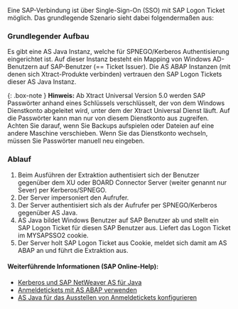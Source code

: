 Eine SAP-Verbindung ist über Single-Sign-On (SSO) mit SAP Logon Ticket möglich. Das grundlegende Szenario sieht dabei folgendermaßen aus:


### Grundlegender Aufbau
Es gibt eine AS Java Instanz, welche für SPNEGO/Kerberos Authentisierung eingerichtet ist. Auf dieser Instanz besteht ein Mapping von Windows AD-Benutzern auf SAP-Benutzer (== Ticket Issuer).
Die AS ABAP Instanzen (mit denen sich Xtract-Produkte verbinden) vertrauen den SAP Logon Tickets dieser AS Java Instanz.

{: .box-note }
**Hinweis:** Ab Xtract Universal Version 5.0 werden SAP Passwörter anhand eines Schlüssels verschlüsselt, der von dem Windows Dienstkonto abgeleitet wird, unter dem der Xtract Universal Dienst läuft.
Auf die Passwörter kann man nur von diesem Dienstkonto aus zugreifen. Achten Sie darauf, wenn Sie Backups aufspielen oder Dateien auf eine andere Maschine verschieben.
Wenn Sie das Dienstkonto wechseln, müssen Sie Passwörter manuell neu eingeben.

### Ablauf
1. Beim Ausführen der Extraktion authentisiert sich der Benutzer gegenüber dem XU oder BOARD Connector Server (weiter genannt nur Sever) per Kerberos/SPNEGO.
2. Der Server impersoniert den Aufrufer.
3. Der Server authentisiert sich als der Aufrufer per SPNEGO/Kerberos gegenüber AS Java.
4. AS Java bildet Windows Benutzer auf SAP Benutzer ab und stellt ein SAP Logon Ticket für diesen SAP Benutzer aus. Liefert das Logon Ticket im MYSAPSSO2 cookie.
5. Der Server holt SAP Logon Ticket aus Cookie, meldet sich damit am AS ABAP an und führt die Extraktion aus.


#### Weiterführende Informationen (SAP Online-Help):
* [Kerberos und SAP NetWeaver AS für Java](https://help.sap.com/doc/saphelp_nw75/7.5.5/DE-DE/4c/8a4d292e2849a8b7cbd229be5c94a5/frameset.htm)
* [Anmeldetickets mit AS ABAP verwenden](https://help.sap.com/doc/saphelp_nw75/7.5.5/DE-DE/d0/dc33c460a243929b7ec120f55af101/frameset.htm)
* [AS Java für das Ausstellen von Anmeldetickets konfigurieren](https://help.sap.com/doc/saphelp_nw75/7.5.5/DE-DE/4a/412251343f2ab1e10000000a42189c/frameset.htm)
